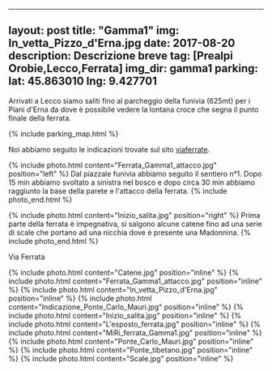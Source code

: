 ---
layout: post
title: "Gamma1"
img: In_vetta_Pizzo_d'Erna.jpg
date: 2017-08-20
description: Descrizione breve
tag: [Prealpi Orobie,Lecco,Ferrata]
img_dir: gamma1
parking:
  lat: 45.863010
  lng: 9.427701
 ---

Arrivati a Lecco siamo saliti fino al parcheggio della funivia (625mt) per i Piani d'Erna da dove è possibile vedere la lontana croce che segna il punto finale della ferrata.

{% include parking_map.html %}

Noi abbiamo seguito le indicazioni trovate sul sito [viaferrate](https://www.vieferrate.it/pag-relazioni/lombardia/63-prealpi-lombarde/167-gamma-1.html).

{% include photo.html content="Ferrata_Gamma1_attacco.jpg" position="left" %}
Dal piazzale funivia abbiamo seguito il sentiero n°1. Dopo 15 min abbiamo svoltato a sinistra nel bosco e dopo circa 30 min abbiamo raggiunto la base della parete e l'attacco della ferrata.
{% include photo_end.html %}

{% include photo.html content="Inizio_salita.jpg" position="right" %}
Prima parte della ferrata è impegnativa, si salgono alcune catene fino ad una serie di scale che portano ad una nicchia dove è presente una Madonnina.
{% include photo_end.html %}

Via Ferrata

<div>
{% include photo.html content="Catene.jpg" position="inline" %}
{% include photo.html content="Ferrata_Gamma1_attacco.jpg" position="inline" %}
{% include photo.html content="In_vetta_Pizzo_d'Erna.jpg" position="inline" %}
{% include photo.html content="Indicazione_Ponte_Carlo_Mauri.jpg" position="inline" %}
{% include photo.html content="Inizio_salita.jpg" position="inline" %}
{% include photo.html content="L'esposto_ferrata.jpg" position="inline" %}
{% include photo.html content="MiRi_ferrata_Gamma1.jpg" position="inline" %}
{% include photo.html content="Ponte_Carlo_Mauri.jpg" position="inline" %}
{% include photo.html content="Ponte_tibetano.jpg" position="inline" %}
{% include photo.html content="Scale.jpg" position="inline" %}
</div>
